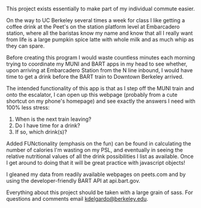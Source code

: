 This project exists essentially to make part of my individual commute easier.

On the way to UC Berkeley several times a week for class I like getting a 
coffee drink at the Peet's on the station platform level at Embarcadero station,
where all the baristas know my name and know that all I really want from life is
a large pumpkin spice latte with whole milk and as much whip as they can spare. 

Before creating this program I would waste countless minutes each morning trying
to coordinate my MUNI and BART apps in my head to see whether, upon arriving at
Embarcadero Station from the N line inbound, I would have time to get a drink 
before the BART train to Downtown Berkeley arrived.

The intended functionality of this app is that as I step off the MUNI train and 
onto the escalator, I can open up this webpage (probably from a cute shortcut on
my phone's homepage) and see exactly the answers I need with 100% less stress:

1. When is the next train leaving?
2. Do I have time for a drink?
3. If so, which drink(s)?

Added FUNctionality (emphasis on the fun) can be found in calculating the number
of calories I'm wasting on my PSL, and eventually in seeing the relative
nutritional values of all the drink possibilities I list as available. Once I 
get around to doing that it will be great practice with javascript objects!

I gleaned my data from readily available webpages on peets.com and by using the 
developer-friendly BART API at api.bart.gov.

Everything about this project should be taken with a large grain of sass.  For 
questions and comments email kdelgardo@berkeley.edu.
